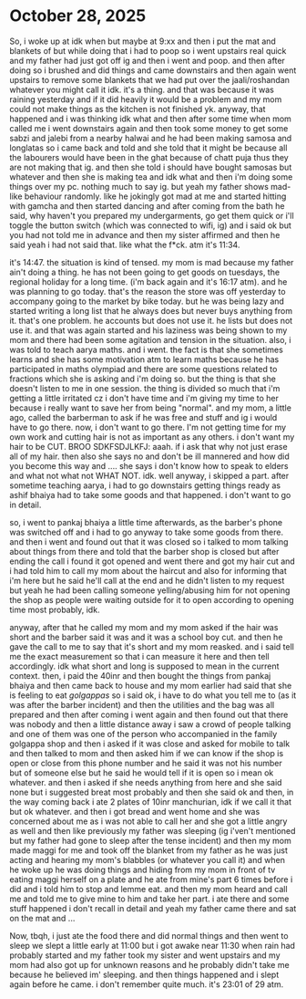 # October 28, 2025

So, i woke up at idk when but maybe at 9:xx and then i put the mat and blankets
of but while doing that i had to poop so i went upstairs real quick and my
father had just got off ig and then i went and poop. and then after doing so i
brushed and did things and came downstairs and then again went upstairs to
remove some blankets that we had put over the jaali/roshandan whatever you might
call it idk. it's a thing. and that was because it was raining yesterday and if
it did heavily it would be a problem and my mom could not make things as the
kitchen is not finished yk. anyway, that happened and i was thinking idk what
and then after some time when mom called me i went downstairs again and then
took some money to get some sabzi and jalebi from a nearby halwai and he had
been making samosa and longlatas so i came back and told and she told that it
might be because all the labourers would have been in the ghat because of chatt
puja thus they are not making that ig. and then she told i should have bought
samosas but whatever and then she is making tea and idk what and then i'm doing
some things over my pc. nothing much to say ig. but yeah my father shows
mad-like behaviour randomly. like he jokingly got mad at me and started hitting
with gamcha and then started dancing and after coming from the bath he said, why
haven't you prepared my undergarments, go get them quick or i'll toggle the
button switch (which was connected to wifi, ig) and i said ok but you had not
told me in advance and then my sister affirmed and then he said yeah i had not
said that. like what the f\*ck. atm it's 11:34.

it's 14:47. the situation is kind of tensed. my mom is mad because my father
ain't doing a thing. he has not been going to get goods on tuesdays, the
regional holiday for a long time. (i'm back again and it's 16:17 atm). and he
was planning to go today. that's the reason the store was off yesterday to
accompany going to the market by bike today. but he was being lazy and started
writing a long list that he always does but never buys anything from it. that's
one problem. he accounts but does not use it. he lists but does not use it. and
that was again started and his laziness was being shown to my mom and there had
been some agitation and tension in the situation. also, i was told to teach
aarya maths. and i went. the fact is that she sometimes learns and she has some
motivation atm to learn maths because he has participated in maths olympiad and
there are some questions related to fractions which she is asking and i'm doing
so. but the thing is that she doesn't listen to me in one session. the thing is
divided so much that i'm getting a little irritated cz i don't have time and i'm
giving my time to her because i really want to save her from being "normal". and
my mom, a little ago, called the barberman to ask if he was free and stuff and
ig i would have to go there. now, i don't want to go there. I'm not getting time
for my own work and cutting hair is not as important as any others. i don't want
my hair to be CUT. BROO SDKFSDJLKFJ: aaah. if i ask that why not just erase all
of my hair. then also she says no and don't be ill mannered and how did you
become this way and .... she says i don't know how to speak to elders and what
not what not WHAT NOT. idk. well anyway, i skipped a part. after sometime
teaching aarya, i had to go downstairs getting things ready as ashif bhaiya had
to take some goods and that happened. i don't want to go in detail.

so, i went to pankaj bhaiya a little time afterwards, as the barber's phone was
switched off and i had to go anyway to take some goods from there. and then i
went and found out that it was closed so i talked to mom talking about things
from there and told that the barber shop is closed but after ending the call i
found it got opened and went there and got my hair cut and i had told him to
call my mom about the haircut and also for informing that i'm here but he said
he'll call at the end and he didn't listen to my request but yeah he had been
calling someone yelling/abusing him for not opening the shop as people were
waiting outside for it to open according to opening time most probably, idk.

anyway, after that he called my mom and my mom asked if the hair was short and
the barber said it was and it was a school boy cut. and then he gave the call to
me to say that it's short and my mom reasked. and i said tell me the exact
measurement so that i can measure it here and then tell accordingly. idk what
short and long is supposed to mean in the current context. then, i paid the
40inr and then bought the things from pankaj bhaiya and then came back to house
and my mom earlier had said that she is feeling to eat _golgappas_ so i said ok,
i have to do what you tell me to (as it was after the barber incident) and then
the utilities and the bag was all prepared and then after coming i went again
and then found out that there was nobody and then a little distance away i saw a
crowd of people talking and one of them was one of the person who accompanied in
the family golgappa shop and then i asked if it was close and asked for mobile
to talk and then talked to mom and then asked him if we can know if the shop is
open or close from this phone number and he said it was not his number but of
someone else but he said he would tell if it is open so i mean ok whatever. and
then i asked if she needs anything from here and she said none but i suggested
breat most probably and then she said ok and then, in the way coming back i ate
2 plates of 10inr manchurian, idk if we call it that but ok whatever. and then i
got bread and went home and she was concerned about me as i was not able to call
her and she got a little angry as well and then like previously my father was
sleeping (ig i'ven't mentioned but my father had gone to sleep after the tense
incident) and then my mom made maggi for me and took off the blanket from my
father as he was just acting and hearing my mom's blabbles (or whatever you call
it) and when he woke up he was doing things and hiding from my mom in front of
tv eating maggi herself on a plate and he ate from mine's part 6 times before i
did and i told him to stop and lemme eat. and then my mom heard and call me and
told me to give mine to him and take her part. i ate there and some stuff happened
i don't recall in detail and yeah my father came there and sat on the mat and ...

Now, tbqh, i just ate the food there and did normal things and then went to
sleep we slept a little early at 11:00 but i got awake near 11:30 when rain had
probably started and my father took my sister and went upstairs and my mom had
also got up for unknown reasons and he probably didn't take me because he
believed im' sleeping. and then things happened and i slept again before he
came. i don't remember quite much. it's 23:01 of 29 atm.
